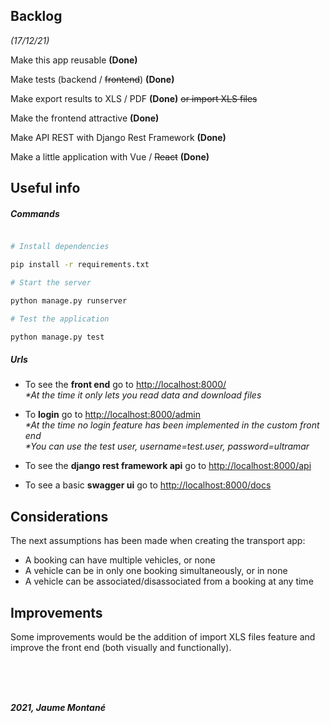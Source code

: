 ## Backlog

*(17/12/21)*

Make this app reusable **(Done)**

Make tests (backend / ~~frontend~~) **(Done)** 

Make export results to XLS / PDF **(Done)** ~~or import XLS files~~

Make the frontend attractive **(Done)**

Make API REST with Django Rest Framework **(Done)**

Make a little application with Vue / ~~React~~ **(Done)**

  

## Useful info

##### Commands

  
```bash

# Install dependencies

pip install -r requirements.txt

# Start the server

python manage.py runserver

# Test the application

python manage.py test

```


##### Urls

- To see the **front end** go to [http://localhost:8000/](http://localhost:8000/)              
_*At the time it only lets you read data and download files_        

- To  **login** go to [http://localhost:8000/admin](http://localhost:8000/admin)            
_*At the time no login feature has been implemented in the custom front end_              
_*You can use the test user, username=test.user,  password=ultramar_           

- To see the **django rest framework api** go to [http://localhost:8000/api](http://localhost:8000/api)            

- To see a basic **swagger ui** go to [http://localhost:8000/docs](http://localhost:8000/docs)              



## Considerations
The next assumptions has been made when creating the transport app:     
- A booking can have multiple vehicles, or none        
- A vehicle can be in only one booking simultaneously, or in none       
- A vehicle can be associated/disassociated from a booking at any time         

## Improvements
Some improvements would be the addition of import XLS files feature and improve the front end (both visually and functionally).         


<br>
<br>
<br>



**_2021, Jaume Montané_**